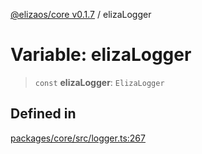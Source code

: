 [@elizaos/core v0.1.7](../index.md) / elizaLogger

# Variable: elizaLogger

> `const` **elizaLogger**: `ElizaLogger`

## Defined in

[packages/core/src/logger.ts:267](https://github.com/JoeyKhd/eliza/blob/main/packages/core/src/logger.ts#L267)
